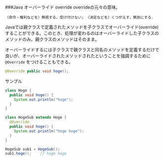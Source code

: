 ###Java オーバーライド override
overrideの元々の意味。

~~~
〈命令・権利などを〉無視する，受け付けない; 〈決定などを〉くつがえす，無効にする.
~~~
  
Javaでは親クラスで定義されたメソッドを子クラスでオーバーライド(override)することができる。このとき、処理が変わるのはオーバーライドした子クラスのメソッドのみ。親クラスのメソッドはそのまま。

オーバーライドするには子クラスで親クラスと同名のメソッドを定義するだけで良いが、オーバーライドされたメソッドされたということを強調するために `@Override` をつけることもできる。

~~~java
@Override public void hoge();
~~~

サンプル

~~~java
class Hoge {
  public void hoge() {
    System.out.println("hoge");
  }
} 

class HogeSub extends Hoge {
  @Override
  public void hoge() {
    System.out.println("hoge hoge");
  }
}

HogeSub sub1 = HogeSub();
sub1.hoge();    // hoge hoge

~~~
